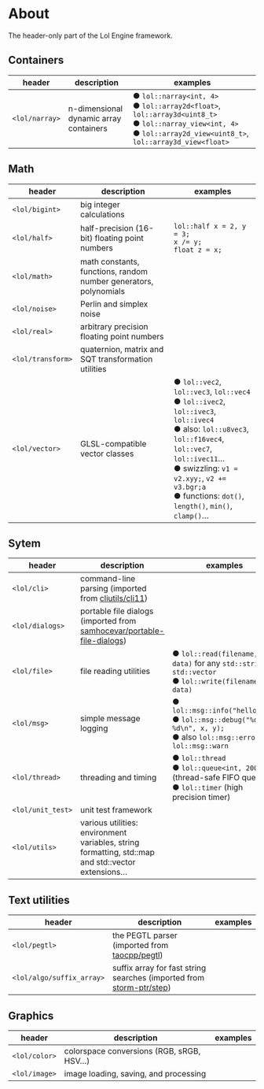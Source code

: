 
# About

The header-only part of the Lol Engine framework.

## Containers

| header | description | examples |
|--------|-------------|----------|
| `<lol/narray>` | n-dimensional dynamic array containers | ● `lol::narray<int, 4>`<br>● `lol::array2d<float>`, `lol::array3d<uint8_t>`<br>● `lol::narray_view<int, 4>`<br>● `lol::array2d_view<uint8_t>`, `lol::array3d_view<float>` |

## Math

| header | description | examples |
|--------|-------------|----------|
| `<lol/bigint>`    | big integer calculations | |
| `<lol/half>`      | half-precision (16-bit) floating point numbers | `lol::half x = 2, y = 3;`<br>`x /= y;`<br>`float z = x;` |
| `<lol/math>`      | math constants, functions, random number generators, polynomials | |
| `<lol/noise>`     | Perlin and simplex noise | |
| `<lol/real>`      | arbitrary precision floating point numbers | |
| `<lol/transform>` | quaternion, matrix and SQT transformation utilities | |
| `<lol/vector>`    | GLSL-compatible vector classes | ● `lol::vec2`, `lol::vec3`, `lol::vec4`<br>● `lol::ivec2`, `lol::ivec3`, `lol::ivec4`<br>● also: `lol::u8vec3`, `lol::f16vec4`, `lol::vec7`, `lol::ivec11`…<br>● swizzling: `v1 = v2.xyy;`, `v2 += v3.bgr;a`<br>● functions: `dot()`, `length()`, `min()`, `clamp()`… |

## Sytem

| header | description | examples |
|--------|-------------|----------|
| `<lol/cli>`       | command-line parsing (imported from [cliutils/cli11](https://github.com/CLIUtils/CLI11)) | |
| `<lol/dialogs>`   | portable file dialogs (imported from [samhocevar/portable-file-dialogs](https://github.com/samhocevar/portable-file-dialogs)) | |
| `<lol/file>`      | file reading utilities | ● `lol::read(filename, data)` for any `std::string` or `std::vector`<br>● `lol::write(filename, data)` |
| `<lol/msg>`       | simple message logging | ● `lol::msg::info("hello\n");`<br>● `lol::msg::debug("%d %d\n", x, y);`<br>● also `lol::msg::error`, `lol::msg::warn` |
| `<lol/thread>`    | threading and timing | ● `lol::thread`<br>● `lol::queue<int, 200>` (thread-safe FIFO queue)<br>● `lol::timer` (high precision timer) |
| `<lol/unit_test>` | unit test framework | |
| `<lol/utils>`     | various utilities: environment variables, string formatting, std::map and std::vector extensions… | |

## Text utilities

| header | description | examples |
|--------|-------------|----------|
| `<lol/pegtl>`             | the PEGTL parser (imported from [taocpp/pegtl](https://github.com/taocpp/PEGTL)) | |
| `<lol/algo/suffix_array>` | suffix array for fast string searches (imported from [storm-ptr/step](https://github.com/storm-ptr/step)) | |

## Graphics

| header | description | examples |
|--------|-------------|----------|
| `<lol/color>` | colorspace conversions (RGB, sRGB, HSV…) | |
| `<lol/image>` | image loading, saving, and processing | |

